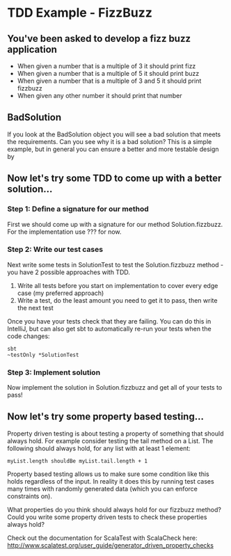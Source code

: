 # TDD Example - FizzBuzz

## You've been asked to develop a fizz buzz application

* When given a number that is a multiple of 3 it should print fizz
* When given a number that is a multiple of 5 it should print buzz
* When given a number that is a multiple of 3 and 5 it should print fizzbuzz
* When given any other number it should print that number

## BadSolution
If you look at the BadSolution object you will see a bad solution that meets the
requirements. Can you see why it is a bad solution? This is a simple example, but
in general you can ensure a better and more testable design by 

## Now let's try some TDD to come up with a better solution...

### Step 1: Define a signature for our method
First we should come up with a signature for our method Solution.fizzbuzz. For the implementation use ??? for now.

### Step 2: Write our test cases
Next write some tests in SolutionTest to test the Solution.fizzbuzz method - you have 2 possible approaches with TDD.

1. Write all tests before you start on implementation to cover every edge case
(my preferred approach)
2. Write a test, do the least amount you need to get it to pass, then write the next test

Once you have your tests check that they are failing. You can do this in IntelliJ, but
can also get sbt to automatically re-run your tests when the code changes:
```
sbt
~testOnly *SolutionTest
```

### Step 3: Implement solution
Now implement the solution in Solution.fizzbuzz and get all of your tests to pass!

## Now let's try some property based testing...
Property driven testing is about testing a property of something that should always hold. For example consider testing
the tail method on a List. The following should always hold, for any list with at least 1 element:
```
myList.length shouldBe myList.tail.length + 1
```
Property based testing allows us to make sure some condition like this holds regardless of the input. In reality it
does this by running test cases many times with randomly generated data (which you can enforce constraints on).

What properties do you think should always hold for our fizzbuzz method? Could you write some property driven tests to
check these properties always hold?

Check out the documentation for ScalaTest with ScalaCheck here:  
http://www.scalatest.org/user_guide/generator_driven_property_checks